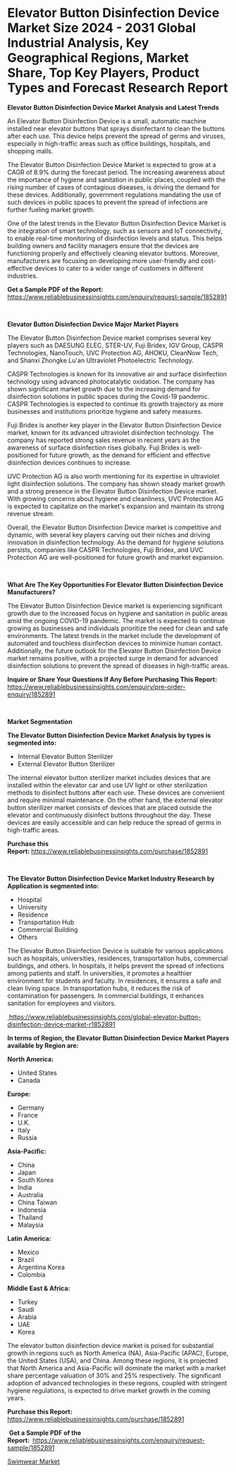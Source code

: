 <p><h1>Elevator Button Disinfection Device Market Size 2024 - 2031 Global Industrial Analysis, Key Geographical Regions, Market Share, Top Key Players, Product Types and Forecast Research Report</h1></p><p><strong>Elevator Button Disinfection Device Market Analysis and Latest Trends</strong></p>
<p><p>An Elevator Button Disinfection Device is a small, automatic machine installed near elevator buttons that sprays disinfectant to clean the buttons after each use. This device helps prevent the spread of germs and viruses, especially in high-traffic areas such as office buildings, hospitals, and shopping malls.</p><p>The Elevator Button Disinfection Device Market is expected to grow at a CAGR of 8.9% during the forecast period. The increasing awareness about the importance of hygiene and sanitation in public places, coupled with the rising number of cases of contagious diseases, is driving the demand for these devices. Additionally, government regulations mandating the use of such devices in public spaces to prevent the spread of infections are further fueling market growth.</p><p>One of the latest trends in the Elevator Button Disinfection Device Market is the integration of smart technology, such as sensors and IoT connectivity, to enable real-time monitoring of disinfection levels and status. This helps building owners and facility managers ensure that the devices are functioning properly and effectively cleaning elevator buttons. Moreover, manufacturers are focusing on developing more user-friendly and cost-effective devices to cater to a wider range of customers in different industries.</p></p>
<p><strong>Get a Sample PDF of the Report:&nbsp;</strong> <a href="https://www.reliablebusinessinsights.com/enquiry/request-sample/1852891">https://www.reliablebusinessinsights.com/enquiry/request-sample/1852891</a></p>
<p>&nbsp;</p>
<p><strong>Elevator Button Disinfection Device Major Market Players</strong></p>
<p><p>The Elevator Button Disinfection Device market comprises several key players such as DAESUNG ELEC, STER-UV, Fuji Bridex, IGV Group, CASPR Technologies, NanoTouch, UVC Protection AG, AHOKU, CleanNow Tech, and Shanxi Zhongke Lu'an Ultraviolet Photoelectric Technology. </p><p>CASPR Technologies is known for its innovative air and surface disinfection technology using advanced photocatalytic oxidation. The company has shown significant market growth due to the increasing demand for disinfection solutions in public spaces during the Covid-19 pandemic. CASPR Technologies is expected to continue its growth trajectory as more businesses and institutions prioritize hygiene and safety measures.</p><p>Fuji Bridex is another key player in the Elevator Button Disinfection Device market, known for its advanced ultraviolet disinfection technology. The company has reported strong sales revenue in recent years as the awareness of surface disinfection rises globally. Fuji Bridex is well-positioned for future growth, as the demand for efficient and effective disinfection devices continues to increase.</p><p>UVC Protection AG is also worth mentioning for its expertise in ultraviolet light disinfection solutions. The company has shown steady market growth and a strong presence in the Elevator Button Disinfection Device market. With growing concerns about hygiene and cleanliness, UVC Protection AG is expected to capitalize on the market's expansion and maintain its strong revenue stream.</p><p>Overall, the Elevator Button Disinfection Device market is competitive and dynamic, with several key players carving out their niches and driving innovation in disinfection technology. As the demand for hygiene solutions persists, companies like CASPR Technologies, Fuji Bridex, and UVC Protection AG are well-positioned for future growth and market expansion.</p></p>
<p>&nbsp;</p>
<p><strong>What Are The Key Opportunities For Elevator Button Disinfection Device Manufacturers?</strong></p>
<p><p>The Elevator Button Disinfection Device market is experiencing significant growth due to the increased focus on hygiene and sanitation in public areas amid the ongoing COVID-19 pandemic. The market is expected to continue growing as businesses and individuals prioritize the need for clean and safe environments. The latest trends in the market include the development of automated and touchless disinfection devices to minimize human contact. Additionally, the future outlook for the Elevator Button Disinfection Device market remains positive, with a projected surge in demand for advanced disinfection solutions to prevent the spread of diseases in high-traffic areas.</p></p>
<p><strong>Inquire or Share Your Questions If Any Before Purchasing This Report:</strong> <a href="https://www.reliablebusinessinsights.com/enquiry/pre-order-enquiry/1852891">https://www.reliablebusinessinsights.com/enquiry/pre-order-enquiry/1852891</a></p>
<p>&nbsp;</p>
<p><strong>Market Segmentation</strong></p>
<p><strong>The Elevator Button Disinfection Device Market Analysis by types is segmented into:</strong></p>
<p><ul><li>Internal Elevator Button Sterilizer</li><li>External Elevator Button Sterilizer</li></ul></p>
<p><p>The internal elevator button sterilizer market includes devices that are installed within the elevator car and use UV light or other sterilization methods to disinfect buttons after each use. These devices are convenient and require minimal maintenance. On the other hand, the external elevator button sterilizer market consists of devices that are placed outside the elevator and continuously disinfect buttons throughout the day. These devices are easily accessible and can help reduce the spread of germs in high-traffic areas.</p></p>
<p><strong>Purchase this Report:&nbsp;</strong><a href="https://www.reliablebusinessinsights.com/purchase/1852891">https://www.reliablebusinessinsights.com/purchase/1852891</a></p>
<p>&nbsp;</p>
<p><strong>The Elevator Button Disinfection Device Market Industry Research by Application is segmented into:</strong></p>
<p><ul><li>Hospital</li><li>University</li><li>Residence</li><li>Transportation Hub</li><li>Commercial Building</li><li>Others</li></ul></p>
<p><p>The Elevator Button Disinfection Device is suitable for various applications such as hospitals, universities, residences, transportation hubs, commercial buildings, and others. In hospitals, it helps prevent the spread of infections among patients and staff. In universities, it promotes a healthier environment for students and faculty. In residences, it ensures a safe and clean living space. In transportation hubs, it reduces the risk of contamination for passengers. In commercial buildings, it enhances sanitation for employees and visitors.</p></p>
<p><a href="https://www.reliablebusinessinsights.com/global-elevator-button-disinfection-device-market-r1852891">&nbsp;https://www.reliablebusinessinsights.com/global-elevator-button-disinfection-device-market-r1852891</a></p>
<p><strong>In terms of Region, the Elevator Button Disinfection Device Market Players available by Region are:</strong></p>
<p>
    <p> <strong> North America: </strong>
        <ul>
            <li>United States</li>
            <li>Canada</li>
        </ul>
        </p> 
    <p> <strong> Europe: </strong>
        <ul>
            <li>Germany</li>
            <li>France</li>
            <li>U.K.</li>
            <li>Italy</li>
            <li>Russia</li>
        </ul>
        </p> 
    <p> <strong> Asia-Pacific: </strong>
        <ul>
            <li>China</li>
            <li>Japan</li>
            <li>South Korea</li>
            <li>India</li>
            <li>Australia</li>
            <li>China Taiwan</li>
            <li>Indonesia</li>
            <li>Thailand</li>
            <li>Malaysia</li>
        </ul>
        </p> 
    <p> <strong> Latin America: </strong>
        <ul>
            <li>Mexico</li>
            <li>Brazil</li>
            <li>Argentina Korea</li>
            <li>Colombia</li>
        </ul>
        </p> 
    <p> <strong> Middle East & Africa: </strong>
        <ul>
            <li>Turkey</li>
            <li>Saudi</li>
            <li>Arabia</li>
            <li>UAE</li>
            <li>Korea</li>
        </ul>
    </p>
    </p>
<p><p>The elevator button disinfection device market is poised for substantial growth in regions such as North America (NA), Asia-Pacific (APAC), Europe, the United States (USA), and China. Among these regions, it is projected that North America and Asia-Pacific will dominate the market with a market share percentage valuation of 30% and 25% respectively. The significant adoption of advanced technologies in these regions, coupled with stringent hygiene regulations, is expected to drive market growth in the coming years.</p></p>
<p><strong>Purchase this Report: </strong><a href="https://www.reliablebusinessinsights.com/purchase/1852891">https://www.reliablebusinessinsights.com/purchase/1852891</a></p>
<p>&nbsp;<strong>Get a Sample PDF of the Report:&nbsp;&nbsp;</strong><a href="https://www.reliablebusinessinsights.com/enquiry/request-sample/1852891">https://www.reliablebusinessinsights.com/enquiry/request-sample/1852891</a></p>
<p><strong></strong></p>
<p><p><a href="https://github.com/joanneharris67856/Market-Research-Report-List-1/blob/main/swimwear-market.md">Swimwear Market</a></p></p>